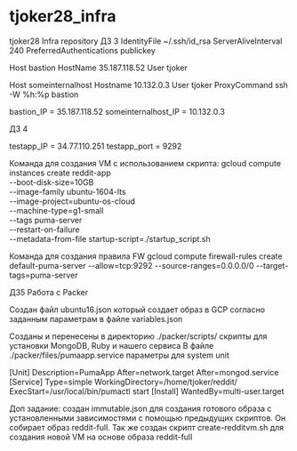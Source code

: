 # tjoker28_infra
tjoker28 Infra repository
ДЗ 3
IdentityFile ~/.ssh/id_rsa
ServerAliveInterval 240
PreferredAuthentications publickey

Host bastion
HostName 35.187.118.52
User tjoker

Host someinternalhost
Hostname 10.132.0.3
User tjoker
ProxyCommand ssh -W %h:%p bastion

bastion_IP = 35.187.118.52
someinternalhost_IP = 10.132.0.3

ДЗ 4

testapp_IP = 34.77.110.251
testapp_port = 9292

Команда для создания VM с использованием скрипта:
gcloud compute instances create reddit-app\
  --boot-disk-size=10GB \
  --image-family ubuntu-1604-lts \
  --image-project=ubuntu-os-cloud \
  --machine-type=g1-small \
  --tags puma-server \
  --restart-on-failure \
  --metadata-from-file startup-script=./startup_script.sh

Команда для создания правила FW
gcloud compute firewall-rules create default-puma-server --allow=tcp:9292 --source-ranges=0.0.0.0/0 --target-tags=puma-server

ДЗ5
 Работа с Packer

Создан файл ubuntu16.json который создает образ в GCP согласно заданным параметрам в файле variables.json

Созданы и перенесены в директорию ./packer/scripts/ скрипты для установки MongoDB, Ruby и нашего сервиса
В файле ./packer/files/pumaapp.service параметры для system unit

[Unit]
Description=PumaApp
After=network.target
After=mongod.service
[Service]
Type=simple
WorkingDirectory=/home/tjoker/reddit/
ExecStart=/usr/local/bin/pumactl start
[Install]
WantedBy=multi-user.target

Доп задание: создан immutable.json для создания готового образа с установленными зависимостями с помощью предыдущих скриптов. Он собирает образ reddit-full.
Так же создан скрипт create-redditvm.sh для создания новой VM на основе образа reddit-full
